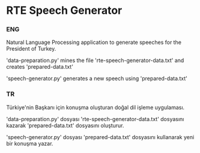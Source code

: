 # RTE Speech Generator



### ENG
Natural Language Processing application to generate speeches for the President of Turkey.

'data-preparation.py' mines the file 'rte-speech-generator-data.txt' and creates 'prepared-data.txt'

'speech-generator.py' generates a new speech using 'prepared-data.txt'

### TR
Türkiye'nin Başkanı için konuşma oluşturan doğal dil işleme uygulaması.

'data-preparation.py' dosyası 'rte-speech-generator-data.txt' dosyasını kazarak 'prepared-data.txt' dosyasını oluşturur.

'speech-generator.py' dosyası 'prepared-data.txt' dosyasını kullanarak yeni bir konuşma yazar.
